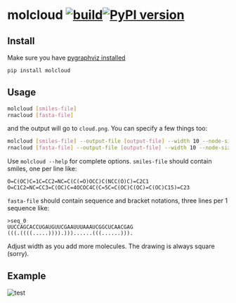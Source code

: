 # molcloud [![build](https://github.com/whitead/molcloud/actions/workflows/tests.yml/badge.svg)](https://whitead.github.io/molcloud/)[![PyPI version](https://badge.fury.io/py/molcloud.svg)](https://badge.fury.io/py/molcloud)

## Install

Make sure you have [pygraphviz installed](https://pygraphviz.github.io/documentation/stable/install.html)

```sh
pip install molcloud
```

## Usage

```sh
molcloud [smiles-file]
rnacloud [fasta-file]

```

and the output will go to `cloud.png`. You can specify a few things too:

```sh
molcloud [smiles-file] --output-file [output-file] --width 10 --node-size 25
rnacloud [fasta-file] --output-file [output-file] --width 10 --node-size 25

```

Use `molcloud --help` for complete options. `smiles-file` should contain smiles, one per line like:

```plain
O=C(OC)C=1C=CC2=NC=C(C(=O)OCC)C(NCC(O)C)=C2C1
O=C1C2=NC=CC3=C(OC)C=4OCOC4C(C=5C=C(OC)C(OC)=C(OC)C15)=C23
```
`fasta-file` should contain sequence and bracket notations, three lines per 1 sequence like:
```
>seq_0
UUCCAGCACCUGAUGUUCGAAUUUAAAUCGGCUCAACGAG
(((.((((.....)))).)))......(((......))).
```

Adjust width as you add more molecules. The drawing is always square (sorry).

## Example

![test](https://user-images.githubusercontent.com/908389/176980703-bc814295-ee37-4c41-a31b-6b75bb420659.png)
